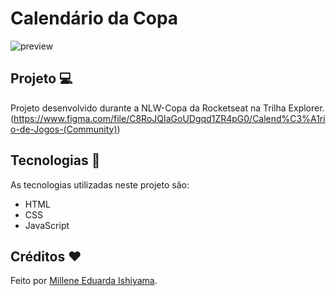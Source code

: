 # Calendário da Copa
![preview](./preview/Calendario-da-Copa.png)

## Projeto 💻
Projeto desenvolvido durante a NLW-Copa da Rocketseat na Trilha Explorer. <br>
(https://www.figma.com/file/C8RoJQIaGoUDgqd1ZR4pG0/Calend%C3%A1rio-de-Jogos-(Community))

## Tecnologias 🚀
As tecnologias utilizadas neste projeto são:
- HTML
- CSS
- JavaScript

## Créditos ❤️
Feito por [Millene Eduarda Ishiyama](https://github.com/miishiyama/).
